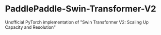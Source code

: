 # PaddlePaddle-Swin-Transformer-V2
Unofficial PyTorch implementation of "Swin Transformer V2: Scaling Up Capacity and Resolution"
